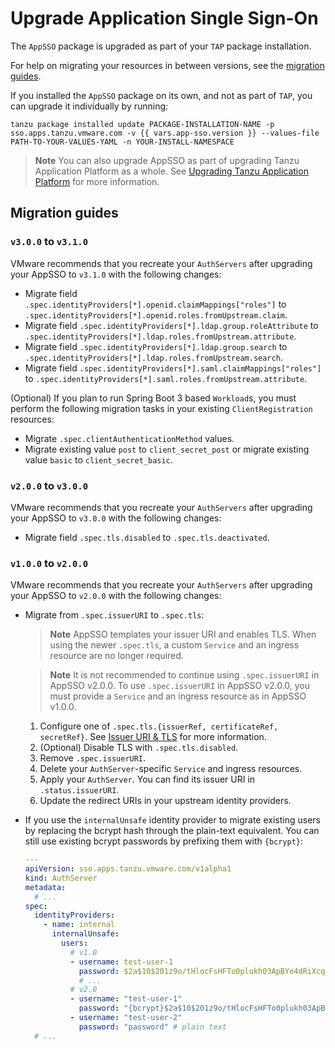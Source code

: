 # Upgrade Application Single Sign-On

The `AppSSO` package is upgraded as part of your `TAP` package installation.

For help on migrating your resources in between versions, see the [migration guides](#migration-guides).

If you installed the `AppSSO` package on its own, and not as part of `TAP`, you can upgrade it individually by running:

```console
tanzu package installed update PACKAGE-INSTALLATION-NAME -p sso.apps.tanzu.vmware.com -v {{ vars.app-sso.version }} --values-file PATH-TO-YOUR-VALUES-YAML -n YOUR-INSTALL-NAMESPACE
```

>**Note** You can also upgrade AppSSO as part of upgrading Tanzu Application Platform as a whole. See [Upgrading Tanzu Application Platform](../../upgrading.hbs.md) for more information.

## <a id="migration-guides"></a>Migration guides

### <a id="v3-to-v3_1">`v3.0.0` to `v3.1.0`

VMware recommends that you recreate your `AuthServers` after upgrading your AppSSO to `v3.1.0` 
with the following changes:

- Migrate field `.spec.identityProviders[*].openid.claimMappings["roles"]` to 
`.spec.identityProviders[*].openid.roles.fromUpstream.claim`.
- Migrate field `.spec.identityProviders[*].ldap.group.roleAttribute` to 
`.spec.identityProviders[*].ldap.roles.fromUpstream.attribute`.
- Migrate field `.spec.identityProviders[*].ldap.group.search` to 
`.spec.identityProviders[*].ldap.roles.fromUpstream.search`.
- Migrate field `.spec.identityProviders[*].saml.claimMappings["roles"]` to 
`.spec.identityProviders[*].saml.roles.fromUpstream.attribute`.

(Optional) If you plan to run Spring Boot 3 based `Workload`s, you must perform 
the following migration tasks in your existing `ClientRegistration` resources:

- Migrate `.spec.clientAuthenticationMethod` values. 
- Migrate existing value `post` to `client_secret_post` or migrate existing value `basic` to `client_secret_basic`. 

### <a id="v2-to-v3">`v2.0.0` to `v3.0.0`

VMware recommends that you recreate your `AuthServers` after upgrading your AppSSO to `v3.0.0`
with the following changes:

- Migrate field `.spec.tls.disabled` to `.spec.tls.deactivated`.

### <a id="v1-to-v2">`v1.0.0` to `v2.0.0`

VMware recommends that you recreate your `AuthServers` after upgrading your AppSSO to `v2.0.0`
with the following changes:

- Migrate from `.spec.issuerURI` to `.spec.tls`:

    >**Note** AppSSO templates your issuer URI and enables TLS. When using the newer `.spec.tls`,
    a custom `Service` and an ingress resource are no longer required.

    >**Note** It is not recommended to continue using `.spec.issuerURI` in AppSSO v2.0.0. 
    To use `.spec.issuerURI` in AppSSO v2.0.0, you must provide a `Service` and an ingress resource as in AppSSO v1.0.0.

    1. Configure one of `.spec.tls.{issuerRef, certificateRef, secretRef}`. See [Issuer URI & TLS](../service-operators/issuer-uri-and-tls.md) for more information.
    1. (Optional) Disable TLS with `.spec.tls.disabled`.
    1. Remove `.spec.issuerURI`.
    1. Delete your `AuthServer`-specific `Service` and ingress resources.
    1. Apply your `AuthServer`. You can find its issuer URI in `.status.issuerURI`.
    1. Update the redirect URIs in your upstream identity providers.

- If you use the `internalUnsafe` identity provider to migrate existing users by replacing the bcrypt hash through the
plain-text equivalent. You can still use existing bcrypt passwords by prefixing them with `{bcrypt}`:

    ```yaml
    ---
    apiVersion: sso.apps.tanzu.vmware.com/v1alpha1
    kind: AuthServer
    metadata:
      # ...
    spec:
      identityProviders:
        - name: internal
          internalUnsafe:
            users:
              # v1.0
              - username: test-user-1
                password: $2a$10$201z9o/tHlocFsHFTo0plukh03ApBYe4dRiXcqeyRQH6CNNtS8jWK # bcrypt-encoded "password"
                # ...
              # v2.0
              - username: "test-user-1"
                password: "{bcrypt}$2a$10$201z9o/tHlocFsHFTo0plukh03ApBYe4dRiXcqeyRQH6CNNtS8jWK" # same bcrypt hash, with {bcrypt} prefix
              - username: "test-user-2"
                password: "password" # plain text
      # ...
    ```
